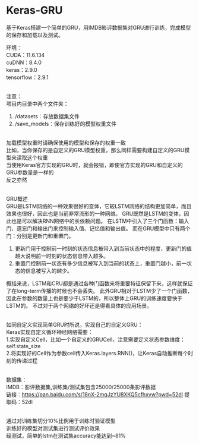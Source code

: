 # Keras-GRU
基于Keras搭建一个简单的GRU，用IMDB影评数据集对GRU进行训练，完成模型的保存和加载以及测试。

环境：<br />
CUDA：11.6.134<br />
cuDNN：8.4.0<br />
keras：2.9.0<br />
tensorflow：2.9.1<br /><br />

注意：<br />
项目内目录中两个文件夹：<br />
1. /datasets：存放数据集文件<br />
2. /save_models：保存训练好的模型权重文件<br /><br />

加载模型权重时请确保使用的模型和保存的权重一致<br />
比如，当你保存的是自定义的GRU模型权重，那么同样需要构建自定义的GRU模型来读取这个权重<br />
当使用Keras官方实现的GRU时，就会报错，即使官方实现的GRU和自定义的GRU参数量是一样的<br />
反之亦然<br /><br />

GRU概述<br />
GRU是LSTM网络的一种效果很好的变体，它较LSTM网络的结构更加简单，而且效果也很好，因此也是当前非常流形的一种网络。
GRU既然是LSTM的变体，因此也是可以解决RNN网络中的长依赖问题。
在LSTM中引入了三个门函数：输入门、遗忘门和输出门来控制输入值、记忆值和输出值。
而在GRU模型中只有两个门：分别是更新门和重置门。<br />
1. 更新门用于控制前一时刻的状态信息被带入到当前状态中的程度，更新门的值越大说明前一时刻的状态信息带入越多。
2. 重置门控制前一状态有多少信息被写入到当前的状态上，重置门越小，前一状态的信息被写入的越少。<br />

概括来说，LSTM和CRU都是通过各种门函数来将重要特征保留下来，这样就保证了在long-term传播的时候也不会丢失。
此外GRU相对于LSTM少了一个门函数，因此在参数的数量上也是要少于LSTM的，所以整体上GRU的训练速度要快于LSTM的。
不过对于两个网络的好坏还是得看具体的应用场景。<br /><br />

如同自定义实现简单GRU时所说，实现自己的自定义GRU：<br />
Keras实现自定义循环神经网络需要：<br />
1.实现自定义Cell，比如一个自定义的GRUCell，注意需要定义状态参数维度：self.state_size<br />
2.将实现好的Cell作为参数cell传入Keras.layers.RNN()，让Keras自动推断每个时刻的传递过程<br /><br />

数据集：<br />
IMDB：影评数据集,训练集/测试集包含25000/25000条影评数据<br />
链接：https://pan.baidu.com/s/18nX-2mqJzYU8XKQ5cfhxvw?pwd=52dl 提取码：52dl<br /><br />

通过对训练集切分10%比例用于训练时验证模型<br />
训练好的模型对测试集进行测试评价效果<br />
经测试，简单的lstm在测试集accuracy能达到~81%<br />
